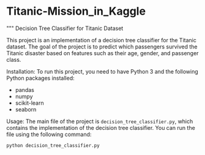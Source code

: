 # Titanic-Mission_in_Kaggle
"""
Decision Tree Classifier for Titanic Dataset

This project is an implementation of a decision tree classifier for the Titanic dataset. The goal of the project is to predict which passengers survived the Titanic disaster based on features such as their age, gender, and passenger class.

Installation:
To run this project, you need to have Python 3 and the following Python packages installed:
- pandas
- numpy
- scikit-learn
- seaborn

Usage:
The main file of the project is `decision_tree_classifier.py`, which contains the implementation of the decision tree classifier. You can run the file using the following command:

```bash
python decision_tree_classifier.py
